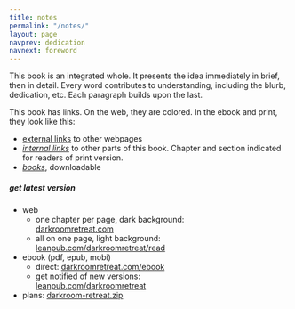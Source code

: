 ```yaml
---
title: notes
permalink: "/notes/"
layout: page
navprev: dedication
navnext: foreword
---
```


This book is an integrated whole. It presents the idea immediately in brief, then in detail. Every word contributes to understanding, including the blurb, dedication, etc. Each paragraph builds upon the last.

This book has links. On the web, they are colored. In the ebook and print, they look like this:

- <u>external links</u> to other webpages
- <u><em>internal links</em></u> to other parts of this book. Chapter and section indicated for readers of print version.
- <u><em>books</em></u>, downloadable 

##### get latest version

- web
    - one chapter per page, dark background:  
    [darkroomretreat.com](http://darkroomretreat.com) 
    - all on one page, light background:  
    [leanpub.com/darkroomretreat/read](http://leanpub.com/darkroomretreat/read)
- ebook (pdf, epub, mobi)
    - direct: [darkroomretreat.com/ebook](/ebook)
    - get notified of new versions:  
    [leanpub.com/darkroomretreat](http://leanpub.com/darkroomretreat)
- plans: [darkroom-retreat.zip](/darkroom-retreat.zip/ )

